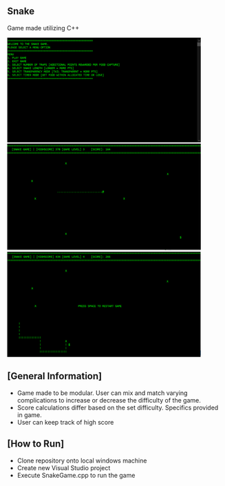 Snake
------------------------------------------------------------
Game made utilizing C++

<img width="450" alt="GameScreenshot" src="https://github.com/Inderdeep-Klotia/SnakeGame-C-/blob/1c9f289aa0304543e32c99404ed778a2288a233f/Menu%20Screenshot.PNG">
<img width="450" alt="GameScreenshot" src="https://github.com/Inderdeep-Klotia/SnakeGame-C-/blob/27a60cc7a97f39d2546298d42349b547a4cc3295/Gameplay%20Screenshot.PNG">
<img width="450" alt="GameScreenshot" src="https://github.com/Inderdeep-Klotia/SnakeGame-C-/blob/1c9f289aa0304543e32c99404ed778a2288a233f/Gameover%20screenshot%20%232.PNG">


[General Information]
------------------------------------------------------------
- Game made to be modular. User can mix and match varying complications to increase or decrease the difficulty of the game.
- Score calculations differ based on the set difficulty. Specifics provided in game.
- User can keep track of high score

[How to Run]
------------------------------------------------------------
- Clone repository onto local windows machine
- Create new Visual Studio project
- Execute SnakeGame.cpp to run the game

